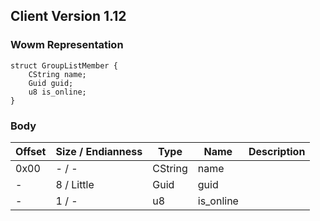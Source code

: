 ## Client Version 1.12

### Wowm Representation
```rust,ignore
struct GroupListMember {
    CString name;
    Guid guid;
    u8 is_online;
}
```
### Body
| Offset | Size / Endianness | Type | Name | Description |
| ------ | ----------------- | ---- | ---- | ----------- |
| 0x00 | - / - | CString | name |  |
| - | 8 / Little | Guid | guid |  |
| - | 1 / - | u8 | is_online |  |
